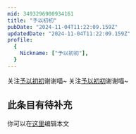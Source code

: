 ```yaml
---
mid: 3493296900934161
title: "予以初初"
pubDate: "2024-11-04T11:22:09.159Z"
updatedDate: "2024-11-04T11:22:09.159Z"
profile:
  {
    Nickname: ["予以初初"],
  }
---
```


关注[予以初初](https://space.bilibili.com/3493296900934161)谢谢喵~ 关注[予以初初](https://space.bilibili.com/3493296900934161)谢谢喵~

## 此条目有待补充
你可以在[这里](https://github.com/Yuhanawa/VTuber.ICU-Content/edit/master/v/予以初初/index.md)编辑本文
